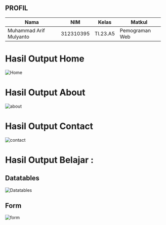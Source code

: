 ## PROFIL
|**Nama**|**NIM**|**Kelas**|**Matkul**|
|----|---|-----|------|
|Muhammad Arif Mulyanto|312310395|TI.23.A5|Pemograman Web|

# Hasil Output Home 
![Home](https://github.com/user-attachments/assets/afcbe128-ac2d-4660-af8f-f7ee73480a8e)

# Hasil Output About 
![about](https://github.com/user-attachments/assets/b7c35a92-693a-42ad-8d33-6c1f68712393)

# Hasil Output Contact
![contact](https://github.com/user-attachments/assets/921947c5-0f50-4207-bda2-216b990d4f88)

# Hasil Output Belajar : 
## Datatables ##
![Datatables](https://github.com/user-attachments/assets/a99b27a0-3ebd-4c21-ae05-02263bd6177b)

## Form ##
![form](https://github.com/user-attachments/assets/1e74fc15-5468-41b6-9842-0758228fc337)
